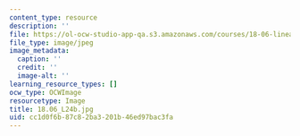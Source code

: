 ```yaml
---
content_type: resource
description: ''
file: https://ol-ocw-studio-app-qa.s3.amazonaws.com/courses/18-06-linear-algebra-spring-2010/cc1d0f6b87c82ba3201b46ed97bac3fa_18.06_L24b.jpg
file_type: image/jpeg
image_metadata:
  caption: ''
  credit: ''
  image-alt: ''
learning_resource_types: []
ocw_type: OCWImage
resourcetype: Image
title: 18.06_L24b.jpg
uid: cc1d0f6b-87c8-2ba3-201b-46ed97bac3fa
---
```

